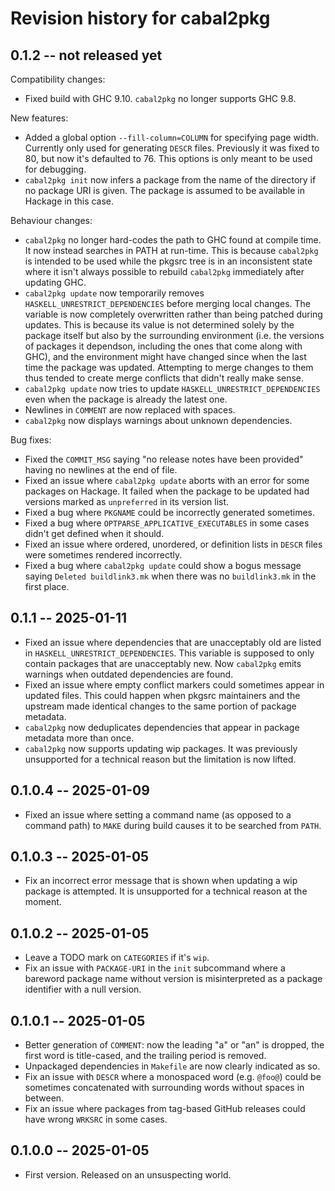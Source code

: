 # Revision history for cabal2pkg

## 0.1.2 -- not released yet

Compatibility changes:

* Fixed build with GHC 9.10. `cabal2pkg` no longer supports GHC 9.8.

New features:

* Added a global option `--fill-column=COLUMN` for specifying page
  width. Currently only used for generating `DESCR` files. Previously it
  was fixed to 80, but now it's defaulted to 76. This options is only meant
  to be used for debugging.
* `cabal2pkg init` now infers a package from the name of the directory if
  no package URI is given. The package is assumed to be available in
  Hackage in this case.

Behaviour changes:

* `cabal2pkg` no longer hard-codes the path to GHC found at compile
  time. It now instead searches in PATH at run-time. This is because
  `cabal2pkg` is intended to be used while the pkgsrc tree is in an
  inconsistent state where it isn't always possible to rebuild `cabal2pkg`
  immediately after updating GHC.
* `cabal2pkg update` now temporarily removes
  `HASKELL_UNRESTRICT_DEPENDENCIES` before merging local changes. The
  variable is now completely overwritten rather than being patched during
  updates. This is because its value is not determined solely by the
  package itself but also by the surrounding environment (i.e. the versions
  of packages it dependson, including the ones that come along with GHC),
  and the environment might have changed since when the last time the
  package was updated. Attempting to merge changes to them thus tended to
  create merge conflicts that didn't really make sense.
* `cabal2pkg update` now tries to update `HASKELL_UNRESTRICT_DEPENDENCIES`
  even when the package is already the latest one.
* Newlines in `COMMENT` are now replaced with spaces.
* `cabal2pkg` now displays warnings about unknown dependencies.

Bug fixes:

* Fixed the `COMMIT_MSG` saying "no release notes have been provided"
  having no newlines at the end of file.
* Fixed an issue where `cabal2pkg update` aborts with an error for some
  packages on Hackage. It failed when the package to be updated had
  versions marked as `unpreferred` in its version list.
* Fixed a bug where `PKGNAME` could be incorrectly generated sometimes.
* Fixed a bug where `OPTPARSE_APPLICATIVE_EXECUTABLES` in some cases didn't
  get defined when it should.
* Fixed an issue where ordered, unordered, or definition lists in `DESCR`
  files were sometimes rendered incorrectly.
* Fixed a bug where `cabal2pkg update` could show a bogus message saying
  `Deleted buildlink3.mk` when there was no `buildlink3.mk` in the first
  place.

## 0.1.1 -- 2025-01-11

* Fixed an issue where dependencies that are unacceptably old are listed in
  `HASKELL_UNRESTRICT_DEPENDENCIES`. This variable is supposed to only
  contain packages that are unacceptably new. Now `cabal2pkg` emits
  warnings when outdated dependencies are found.
* Fixed an issue where empty conflict markers could sometimes appear in
  updated files. This could happen when pkgsrc maintainers and the upstream
  made identical changes to the same portion of package metadata.
* `cabal2pkg` now deduplicates dependencies that appear in package metadata
  more than once.
* `cabal2pkg` now supports updating wip packages. It was previously
  unsupported for a technical reason but the limitation is now lifted.

## 0.1.0.4 -- 2025-01-09

* Fixed an issue where setting a command name (as opposed to a command
  path) to `MAKE` during build causes it to be searched from `PATH`.

## 0.1.0.3 -- 2025-01-05

* Fix an incorrect error message that is shown when updating a wip package
  is attempted. It is unsupported for a technical reason at the moment.

## 0.1.0.2 -- 2025-01-05

* Leave a TODO mark on `CATEGORIES` if it's `wip`.
* Fix an issue with `PACKAGE-URI` in the `init` subcommand where a bareword
  package name without version is misinterpreted as a package identifier
  with a null version.

## 0.1.0.1 -- 2025-01-05

* Better generation of `COMMENT`: now the leading "a" or "an" is dropped,
  the first word is title-cased, and the trailing period is removed.
* Unpackaged dependencies in `Makefile` are now clearly indicated as so.
* Fix an issue with `DESCR` where a monospaced word (e.g. `@foo@`) could be
  sometimes concatenated with surrounding words without spaces in between.
* Fix an issue where packages from tag-based GitHub releases could
  have wrong `WRKSRC` in some cases.

## 0.1.0.0 -- 2025-01-05

* First version. Released on an unsuspecting world.
